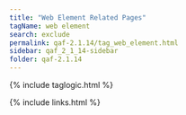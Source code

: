 ```yaml
---
title: "Web Element Related Pages"
tagName: web element
search: exclude
permalink: qaf-2.1.14/tag_web_element.html
sidebar: qaf_2_1_14-sidebar
folder: qaf-2.1.14
---
```

{% include taglogic.html %}

{% include links.html %}

